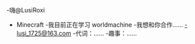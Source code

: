 -嗨@LusiRoxi
- Minecraft
-我目前正在学习 worldmachine
-我想和你合作……
-lusi_1725@163.com
-代词：……
-趣事：……

<!---
LusiRoxi/LusiRoxi是一个特殊的存储库，因为它的'README.md（这个文件）出现在你的GitHub配置文件中。
您可以单击预览链接查看更改。
--->
